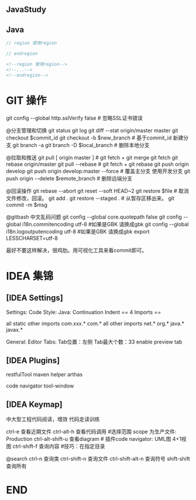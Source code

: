JavaStudy <JavaLearn>
---



## Java


```java
// region 使用region

// endregion
```

```xml
<!--region 使用region-->
<!--...-->
<!--endregion-->
```




# GIT 操作


git config --global http.sslVerify false # 忽略SSL证书错误


@分支管理和切换
git status
git log
git diff --stat origin/master master
git checkout $commit_id
git checkout -b $new_branch  # 基于commit_id 新建分支
git branch -a 
git branch -D $local_branch  # 删除本地分支

@拉取和推送
git pull [ origin master ]  # git fetch + git merge
git fetch
git rebase origin/master
git pull --rebase # git fetch + git rebase
git push origin develop
git push origin develop:master --force  # 覆盖主分支 使用开发分支
git push origin --delete $remote_branch  # 删除远端分支

@回滚操作
git rebase --abort
git reset --soft HEAD~2
git restore $file   # 取消文件修改，回滚。
git add .
git restore --staged .  # 从暂存区移出来。
git commit -m $msg


@gitbash 中文乱码问题
git config --global core.quotepath false
git config --global i18n.commitencoding utf-8    #如果是GBK 请换成gbk
git config --global i18n.logoutputencoding utf-8   #如果是GBK 请换成gbk
export LESSCHARSET=utf-8

最好不要这样解决，很鸡肋。用可视化工具来看commit即可。




# IDEA 集锦



## [IDEA Settings]

Settings: Code Style: Java:
Continuation Indent == 4
Imports == 

all static other imports
com.xxx.*
com.*
all other imports
net.*
org.*
java.*
javax.*

General: Editor Tabs:
Tab位置：左侧
Tab最大个数：33
enable preview tab



## [IDEA Plugins]

restfulTool
maven helper
arthas

code navigator
tool-window



## [IDEA Keymap]

中大型工程代码阅读，增效
代码走读训练

ctrl-e   查看近期文件
ctrl-alt-h  查看代码调用     #选择范围 scope 为生产文件: Production
ctrl-alt-shift-u  查看diagram   # 插件code navigator: UML图 4+1视图
ctrl-shift-f  查询内容    #技巧：在指定目录

@search
ctrl-n  查询类
ctrl-shift-n  查询文件
ctrl-shift-alt-n  查询符号
shift-shift  查询所有



# END

